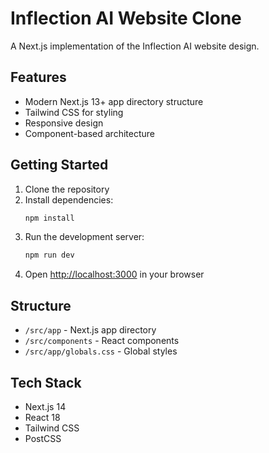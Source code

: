 # Inflection AI Website Clone

A Next.js implementation of the Inflection AI website design.

## Features

- Modern Next.js 13+ app directory structure
- Tailwind CSS for styling
- Responsive design
- Component-based architecture

## Getting Started

1. Clone the repository
2. Install dependencies:
   ```bash
   npm install
   ```
3. Run the development server:
   ```bash
   npm run dev
   ```
4. Open [http://localhost:3000](http://localhost:3000) in your browser

## Structure

- `/src/app` - Next.js app directory
- `/src/components` - React components
- `/src/app/globals.css` - Global styles

## Tech Stack

- Next.js 14
- React 18
- Tailwind CSS
- PostCSS